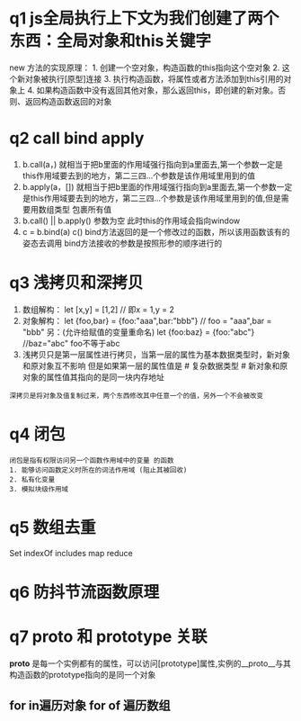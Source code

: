 # q1 js全局执行上下文为我们创建了两个东西：全局对象和this关键字
  new 方法的实现原理：
    1. 创建一个空对象，构造函数的this指向这个空对象
    2. 这个新对象被执行[原型]连接
    3. 执行构造函数，将属性或者方法添加到this引用的对象上
    4. 如果构造函数中没有返回其他对象，那么返回this，即创建的新对象。否则、返回构造函数返回的对象
# q2 call bind apply 
  1. b.call(a，)  就相当于把b里面的作用域强行指向到a里面去,第一个参数一定是this作用域要去到的地方，第二三四...个参数是该作用域里用到的值
  2. b.apply(a，[]) 就相当于把b里面的作用域强行指向到a里面去,第一个参数一定是this作用域要去到的地方，第二三四...个参数是该作用域里用到的值,但是需要用数组类型 包裹所有值
  3. b.call() || b.apply()  参数为空 此时this的作用域会指向window
  4. c = b.bind(a)
     c()
     bind方法返回的是一个修改过的函数，所以该用函数该有的姿态去调用
     bind方法接收的参数是按照形参的顺序进行的
# q3 浅拷贝和深拷贝
  1. 数组解构：
      let [x,y] = [1,2]
      // 即x = 1,y = 2
  2. 对象解构：
    let {foo,bar} = {foo:"aaa",bar:"bbb"}
    // foo = "aaa",bar = "bbb"
    另：(允许给赋值的变量重命名)
    let {foo:baz} = {foo:"abc"}  //baz="abc" foo不等于abc
  3. 浅拷贝只是第一层属性进行拷贝，当第一层的属性为基本数据类型时，新对象和原对象互不影响
    但是如果第一层的属性值是 # 复杂数据类型 # 新对象和原对象的属性值其指向的是同一块内存地址

    深拷贝是将对象及值复制过来，两个东西修改其中任意一个的值，另外一个不会被改变
# q4 闭包
    闭包是指有权限访问另一个函数作用域中的变量 的函数 
    1. 能够访问函数定义时所在的词法作用域 (阻止其被回收)
    2. 私有化变量
    3. 模拟块级作用域
# q5 数组去重
  Set indexOf  includes map reduce
# q6 防抖节流函数原理
# q7 __proto__ 和 prototype 关联
  __proto__ 是每一个实例都有的属性，可以访问[prototype]属性,实例的__proto__与其构造函数的prototype指向的是同一个对象
## for in遍历对象 for of 遍历数组